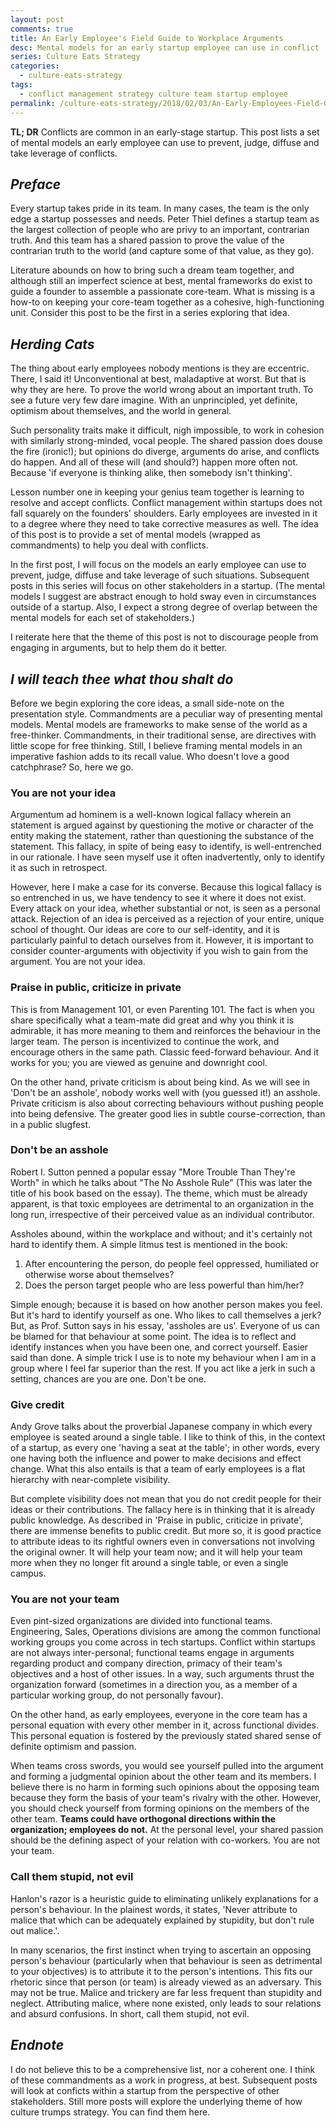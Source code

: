 ```yaml
---
layout: post
comments: true
title: An Early Employee's Field Guide to Workplace Arguments
desc: Mental models for an early startup employee can use in conflict
series: Culture Eats Strategy
categories:
  - culture-eats-strategy
tags:
  - conflict management strategy culture team startup employee
permalink: /culture-eats-strategy/2018/02/03/An-Early-Employees-Field-Guide-to-Workplace-Arguments/
---
```

**TL; DR**
Conflicts are common in an early-stage startup. This post lists a set of mental models an early employee can use to prevent, judge, diffuse and take leverage of conflicts.

<!--break-->
## _Preface_

Every startup takes pride in its team. In many cases, the team is the only edge a startup possesses and needs. Peter Thiel defines a startup team as the largest collection of people who are privy to an important, contrarian truth. And this team has a shared passion to prove the value of the contrarian truth to the world (and capture some of that value, as they go).

Literature abounds on how to bring such a dream team together, and although still an imperfect science at best, mental frameworks do exist to guide a founder to assemble a passionate core-team. What is missing is a how-to on keeping your core-team together as a cohesive, high-functioning unit. Consider this post to be the first in a series exploring that idea.

## _Herding Cats_
The thing about early employees nobody mentions is they are eccentric. There, I said it! Unconventional at best, maladaptive at worst. But that is why they are here. To prove the world wrong about an important truth. To see a future very few dare imagine. With an unprincipled, yet definite, optimism about themselves, and the world in general.

Such personality traits make it difficult, nigh impossible, to work in cohesion with similarly strong-minded, vocal people. The shared passion does douse the fire (ironic!); but opinions do diverge, arguments do arise, and conflicts do happen. And all of these will (and should?) happen more often not. Because 'if everyone is thinking alike, then somebody isn't thinking'.

Lesson number one in keeping your genius team together is learning to resolve and accept conflicts. Conflict management within startups does not fall squarely on the founders' shoulders. Early employees are invested in it to a degree where they need to take corrective measures as well. The idea of this post is to provide a set of mental models (wrapped as commandments) to help you deal with conflicts.

In the first post, I will focus on the models an early employee can use to prevent, judge, diffuse and take leverage of such situations. Subsequent posts in this series will focus on other stakeholders in a startup. (The mental models I suggest are abstract enough to hold sway even in circumstances outside of a startup. Also, I expect a strong degree of overlap between the mental models for each set of stakeholders.)

I reiterate here that the theme of this post is not to discourage people from engaging in arguments, but to help them do it better.

## _I will teach thee what thou shalt do_

Before we begin exploring the core ideas, a small side-note on the presentation style. Commandments are a peculiar way of presenting mental models. Mental models are frameworks to make sense of the world as a free-thinker. Commandments, in their traditional sense, are directives with little scope for free thinking. Still, I believe framing mental models in an imperative fashion adds to its recall value. Who doesn't love a good catchphrase? So, here we go.

### **You are not your idea**
  Argumentum ad hominem is a well-known logical fallacy wherein an statement is argued against by questioning the motive or character of the entity making the statement, rather than questioning the substance of the statement. This fallacy, in spite of being easy to identify, is well-entrenched in our rationale. I have seen myself use it often inadvertently, only to identify it as such in retrospect.

  However, here I make a case for its converse. Because this logical fallacy is so entrenched in us, we have tendency to see it where it does not exist. Every attack on your idea, whether substantial or not, is seen as a personal attack. Rejection of an idea is perceived as a rejection of your entire, unique school of thought. Our ideas are core to our self-identity, and it is particularly painful to detach ourselves from it. However, it is important to consider counter-arguments with objectivity if you wish to gain from the argument. You are not your idea.

### **Praise in public, criticize in private**
  This is from Management 101, or even Parenting 101. The fact is when you share specifically what a team-mate did great and why you think it is admirable, it has more meaning to them and reinforces the behaviour in the larger team. The person is incentivized to continue the work, and encourage others in the same path. Classic feed-forward behaviour. And it works for you; you are viewed as genuine and downright cool.

  On the other hand, private criticism is about being kind. As we will see in 'Don't be an asshole', nobody works well with (you guessed it!) an asshole. Private criticism is also about correcting behaviours without pushing people into being defensive. The greater good lies in subtle course-correction, than in a public slugfest.

### **Don't be an asshole**
  Robert I. Sutton penned a popular essay "More Trouble Than They're Worth" in which he talks about "The No Asshole Rule" (This was later the title of his book based on the essay). The theme, which must be already apparent, is that toxic employees are detrimental to an organization in the long run, irrespective of their perceived value as an individual contributor.

  Assholes abound, within the workplace and without; and it's certainly not hard to identify them. A simple litmus test is mentioned in the book:
  1. After encountering the person, do people feel oppressed, humiliated or otherwise worse about themselves?
  2. Does the person target people who are less powerful than him/her?

  Simple enough; because it is based on how another person makes you feel. But it's hard to identify yourself as one. Who likes to call themselves a jerk? But, as Prof. Sutton says in his essay, 'assholes are us'. Everyone of us can be blamed for that behaviour at some point. The idea is to reflect and identify instances when you have been one, and correct yourself. Easier said than done. A simple trick I use is to note my behaviour when I am in a group where I feel far superior than the rest. If you act like a jerk in such a setting, chances are you are one. Don't be one.

### **Give credit**
  Andy Grove talks about the proverbial Japanese company in which every employee is seated around a single table. I like to think of this, in the context of a startup, as every one 'having a seat at the table'; in other words, every one having both the influence and power to make decisions and effect change. What this also entails is that a team of early employees is a flat hierarchy with near-complete visibility.

  But complete visibility does not mean that you do not credit people for their ideas or their contributions. The fallacy here is in thinking that it is already public knowledge. As described in 'Praise in public, criticize in private', there are immense benefits to public credit. But more so, it is good practice to attribute ideas to its rightful owners even in conversations not involving the original owner. It will help your team now; and it will help your team more when they no longer fit around a single table, or even a single campus.

### **You are not your team**
  Even pint-sized organizations are divided into functional teams. Engineering, Sales, Operations divisions are among the common functional working groups you come across in tech startups. Conflict within startups are not always inter-personal; functional teams engage in arguments regarding product and company direction, primacy of their team's objectives and a host of other issues. In a way, such arguments thrust the organization forward (sometimes in a direction you, as a member of a particular working group, do not personally favour).

  On the other hand, as early employees, everyone in the core team has a personal equation with every other member in it, across functional divides. This personal equation is fostered by the previously stated shared sense of definite optimism and passion. 
  
  When teams cross swords, you would see yourself pulled into the argument and forming a judgmental opinion about the other team and its members. I believe there is no harm in forming such opinions about the opposing team because they form the basis of your team's rivalry with the other. However, you should check yourself from forming opinions on the members of the other team. **Teams could have orthogonal directions within the organization; employees do not.** At the personal level, your shared passion should be the defining aspect of your relation with co-workers. You are not your team.

### **Call them stupid, not evil**
  Hanlon's razor is a heuristic guide to eliminating unlikely explanations for a person's behaviour. In the plainest words, it states, 'Never attribute to malice that which can be adequately explained by stupidity, but don't rule out malice.'.

  In many scenarios, the first instinct when trying to ascertain an opposing person's behaviour (particularly when that behaviour is seen as detrimental to your objectives) is to attribute it to the person's intentions. This fits our rhetoric since that person (or team) is already viewed as an adversary. This may not be true. Malice and trickery are far less frequent than stupidity and neglect. Attributing malice, where none existed, only leads to sour relations and absurd confusions. In short, call them stupid, not evil.


## _Endnote_
I do not believe this to be a comprehensive list, nor a coherent one. I think of these commandments as a work in progress, at best. Subsequent posts will look at conficts within a startup from the perspective of other stakeholders. Still more posts will explore the underlying theme of how culture trumps strategy. You can find them here.